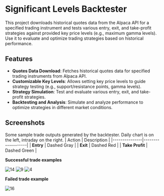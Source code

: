 # Significant Levels Backtester

This project downloads historical quotes data from the Alpaca API for a specified trading instrument and tests various entry, exit, and take-profit strategies against provided key price levels (e.g., maximum gamma levels). Use it to evaluate and optimize trading strategies based on historical performance.


## Features
- **Quotes Data Download**: Fetches historical quotes data for specified trading instruments from Alpaca API.
- **Customizable Key Levels**: Allows setting key price levels to guide strategy testing (e.g., support/resistance points, gamma levels).
- **Strategy Simulation**: Test and evaluate various entry, exit, and take-profit strategies.
- **Backtesting and Analysis**: Simulate and analyze performance to optimize strategies in different market conditions.


## Screenshots
Some sample trade outputs generated by the backtester. Daily chart is on the left, intraday on the right.
| Action        | Description       |
|---------------|-------------------|
| **Entry**     | Dashed Gray       |
| **Exit**      | Dashed Red        |
| **Take Profit** | Dashed Green    |

**Successful trade examples**

![14](https://github.com/user-attachments/assets/8cf516ed-6784-4e69-9e8f-4a79aa04ea01)
![9](https://github.com/user-attachments/assets/e337cb43-2629-4477-aeb1-961cebbb8bfc)
![4](https://github.com/user-attachments/assets/1b6c1f2d-5f13-4617-9a8e-f64e138ccbdd)

**Failed trade example**

![16](https://github.com/user-attachments/assets/c87034b8-9e73-4e92-800b-80b8960b7bfa)
